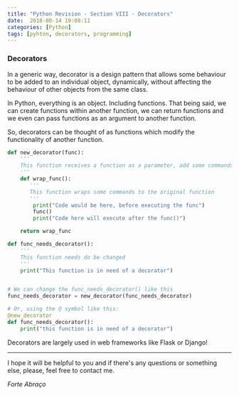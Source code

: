 ```yaml
---
title: "Python Revision - Section VIII - Decorators"
date:  2018-08-14 19:08:11
categories: [Python]
tags: [pyhton, decorators, programming]
---
```


### Decorators

In a generic way, decorator is a design pattern that allows some behaviour to be added to an individual object, dynamically, without affecting the behaviour of other objects from the same class. 

In Python, everything is an object. Including functions. That being said, we can create functions within another function, we can return functions and we even can pass functions as an argument to another function. 

So, decorators can be thought of as functions which modify the functionality of another function. 

```python
def new_decorator(func):
    '''
    This function receives a function as a parameter, add some commands in it and returns a new function. 
    '''
    def wrap_func():
       '''
       This function wraps some commands to the original function
       ''' 
        print("Code would be here, before executing the func")
        func()
        print("Code here will execute after the func()")

    return wrap_func

def func_needs_decorator():
    '''
    This function needs do be changed
    '''
    print("This function is in need of a decorator")


# We can change the func_needs_decorator() like this
func_needs_decorator = new_decorator(func_needs_decorator)

# Or, using the @ symbol like this:
@new_decorator
def func_needs_decorator():
    print("this function is in need of a decorator")

```

Decorators are largely used in web frameworks like Flask or Django! 

___

I hope it will be helpful to you and if there's any questions or something else, please, feel free to contact me. 

*Forte Abraço* 
